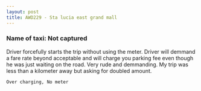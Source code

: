 ```yaml
---
layout: post
title: AWD229 - Sta lucia east grand mall
---
```


### Name of taxi: Not captured

Driver forcefully starts the trip without using the meter. Driver will demmand a fare rate beyond acceptable and will charge you parking fee even though he was just waiting on the road. Very rude and demmanding. My trip was less than a kilometer away but asking for doubled amount.

```Over charging, No meter```
